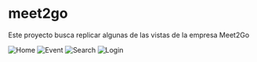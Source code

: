 # meet2go

Este proyecto busca replicar algunas de las vistas de la empresa Meet2Go

![Home](.reameIMG/home.png)
![Event](.reameIMG/event.png)
![Search](.reameIMG/search.png)
![Login](.reameIMG/login.png)